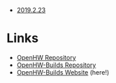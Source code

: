- [2019.2.23](2019.2.23)

# Links
- [OpenHW Repository](https://github.com/st4rdog/OpenHW)
- [OpenHW-Builds Repository](https://github.com/st4rdog/OpenHW-Builds)
- [OpenHW-Builds Website](https://st4rdog.github.io/OpenHW-Builds) (here!)
